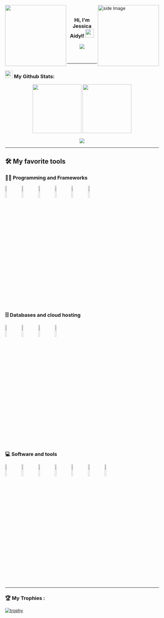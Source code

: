 <img align='left' src='https://octodex.github.com/images/hula_loop_octodex03.gif' width='200"'>

<img src="https://github.com/sciencepal/sciencepal/blob/master/assets/life_balance.gif" alt="side Image" align="right" width="200" height="auto" />

<h3 align="center">
  <p align="center"><img src="https://komarev.com/ghpvc/?username=Aidyl98&style=flat-square&color=673AB5" alt=""></p>
  
  Hi, I'm Jessica Aidyl!
    <img src="https://media.giphy.com/media/hvRJCLFzcasrR4ia7z/giphy.gif" width="28">

  <a href="https://git.io/typing-svg"><img src="https://readme-typing-svg.herokuapp.com?font=Indie+Flower&size=23&duration=4500&color=673AB5&center=true&vCenter=true&lines=Full-Stack+Flutter+Developer.;Experienced+UI%2FUX+Designer.;%2B5+years+of+coding+experience."></a>
  
</h3>

<br />

---

### <img src='https://media1.giphy.com/media/du3J3cXyzhj75IOgvA/giphy.gif?cid=ecf05e47x2g034i9pzwtzzsd3xgg2w9nr94t4tflbbgo3008&rid=giphy.gif' width='25px'> My Github Stats:

<div align="center">
  <img height="160px" src="https://github-readme-stats.vercel.app/api?username=Aidyl98&show_icons=true&theme=radical&count_private=true&include_all_commits=true"/>
  <img height="160px" src="http://github-readme-streak-stats.herokuapp.com?user=Aidyl98&theme=radical&date_format=j%20M%5B%20Y%5D&count_private=true" />
</div>

<p align="center">
  <a href="https://github.com/Aidyl98/github-readme-stats"><img align="center" src="https://github-readme-stats.vercel.app/api/top-langs/?username=Aidyl98&layout=compact&       count_private=true&theme=radical"/></a>
</p>

---

## 🛠️ My favorite tools

### 👨‍💻 Programming and Frameworks
<code><img width="10%" src="https://www.vectorlogo.zone/logos/flutterio/flutterio-ar21.svg"></code>
<code><img width="10%" src="https://www.vectorlogo.zone/logos/dartlang/dartlang-ar21.svg"></code>
<code><img width="10%" src="https://www.vectorlogo.zone/logos/java/java-ar21.svg"></code>
<code><img width="10%" src="https://www.vectorlogo.zone/logos/springio/springio-ar21.svg"></code>
<code><img width="10%" src="https://www.vectorlogo.zone/logos/gradle/gradle-ar21.svg"></code>
<code><img width="10%" src="https://www.vectorlogo.zone/logos/git-scm/git-scm-ar21.svg"></code>

### 🗄️ Databases and cloud hosting
<code><img width="10%" src="https://www.vectorlogo.zone/logos/github/github-ar21.svg"></code>
<code><img width="10%" src="https://www.vectorlogo.zone/logos/sqlite/sqlite-ar21.svg"></code>
<code><img width="10%" src="https://www.vectorlogo.zone/logos/mysql/mysql-ar21.svg"></code>
<code><img width="10%" src="https://www.vectorlogo.zone/logos/postgresql/postgresql-ar21.svg"></code>

### 💻 Software and tools
<code><img width="10%" src="https://www.vectorlogo.zone/logos/android/android-ar21.svg"></code>
<code><img width="10%" src="https://www.vectorlogo.zone/logos/visualstudio_code/visualstudio_code-ar21.svg"></code>
<code><img width="10%" src="https://www.vectorlogo.zone/logos/gitkraken/gitkraken-ar21.svg"></code>
<code><img width="10%" src="https://www.vectorlogo.zone/logos/gitlab/gitlab-ar21.svg"></code>
<code><img width="10%" src="https://www.vectorlogo.zone/logos/stackoverflow/stackoverflow-ar21.svg"></code>
<code><img width="10%" src="https://www.vectorlogo.zone/logos/getpostman/getpostman-ar21.svg"></code>
<code><img width="10%" src="https://www.vectorlogo.zone/logos/adobe_illustrator/adobe_illustrator-ar21.svg"></code>

---

### 🏆 My Trophies :

[![trophy](https://github-profile-trophy.vercel.app/?username=Aidyl98)](https://github.com/Aidyl98)

<!---
Aidyl98/Aidyl98 is a ✨ special ✨ repository because its `README.md` (this file) appears on your GitHub profile.
You can click the Preview link to take a look at your changes.
--->
